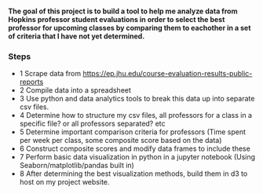 #### The goal of this project is to build a tool to help me analyze data from Hopkins professor student evaluations in order to select the best professor for upcoming classes by comparing them to eachother in a set of criteria that I have not yet determined. 

### Steps
- 1 Scrape data from https://ep.jhu.edu/course-evaluation-results-public-reports
- 2 Compile data into a spreadsheet
- 3 Use python and data analytics tools to break this data up into separate csv files.
- 4 Determine how to structure my csv files, all professors for a class in a specific file? or all professors separated? etc
- 5 Determine important comparison criteria for professors (Time spent per week per class, some composite score based on the data)
- 6 Construct composite scores and modify data frames to include these
- 7 Perform basic data visualization in python in a jupyter notebook (Using Seaborn/matplotlib/pandas built in)
- 8 After determining the best visualization methods, build them in d3 to host on my project website.